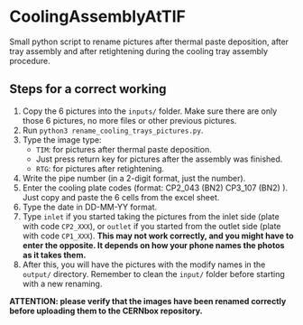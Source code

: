 # CoolingAssemblyAtTIF
Small python script to rename pictures after thermal paste deposition, after tray assembly and after retightening during the cooling tray assembly procedure.

## Steps for a correct working
1. Copy the 6 pictures into the `inputs/` folder. Make sure there are only those 6 pictures, no more files or other previous pictures.
2. Run `python3 rename_cooling_trays_pictures.py`.
3. Type the image type:
    * `TIM`: for pictures after thermal paste deposition.
    * Just press return key for pictures after the assembly was finished.
    * `RTG`: for pictures after retightening.
4. Write the pipe number (in a 2-digit format, just the number).
5. Enter the cooling plate codes (format: CP2_043 (BN2) CP3_107 (BN2) ). Just copy and paste the 6 cells from the excel sheet.
6. Type the date in DD-MM-YY format.
7. Type `inlet` if you started taking the pictures from the inlet side (plate with code `CP2_XXX`), or `outlet` if you started from the outlet side (plate with code `CP1_XXX`). **This may not work correctly, and you might have to enter the opposite. It depends on how your phone names the photos as it takes them.**
8. After this, you will have the pictures with the modify names in the `output/` directory. Remember to clean the `input/` folder before starting with a new renaming.


**ATTENTION: please verify that the images have been renamed correctly before uploading them to the CERNbox repository.**
